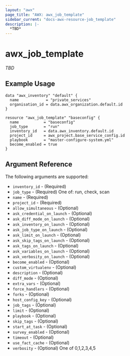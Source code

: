 ```yaml
---
layout: "awx"
page_title: "AWX: awx_job_template"
sidebar_current: "docs-awx-resource-job_template"
description: |-
  *TBD*
---
```


# awx_job_template

*TBD*

## Example Usage

```hcl
data "awx_inventory" "default" {
  name            = "private_services"
  organisation_id = data.awx_organization.default.id
}

resource "awx_job_template" "baseconfig" {
  name           = "baseconfig"
  job_type       = "run"
  inventory_id   = data.awx_inventory.default.id
  project_id     = awx_project.base_service_config.id
  playbook       = "master-configure-system.yml"
  become_enabled = true
}
```

## Argument Reference

The following arguments are supported:

* `inventory_id` - (Required) 
* `job_type` - (Required) One of: run, check, scan
* `name` - (Required) 
* `project_id` - (Required) 
* `allow_simultaneous` - (Optional) 
* `ask_credential_on_launch` - (Optional) 
* `ask_diff_mode_on_launch` - (Optional) 
* `ask_inventory_on_launch` - (Optional) 
* `ask_job_type_on_launch` - (Optional) 
* `ask_limit_on_launch` - (Optional) 
* `ask_skip_tags_on_launch` - (Optional) 
* `ask_tags_on_launch` - (Optional) 
* `ask_variables_on_launch` - (Optional) 
* `ask_verbosity_on_launch` - (Optional) 
* `become_enabled` - (Optional) 
* `custom_virtualenv` - (Optional) 
* `description` - (Optional) 
* `diff_mode` - (Optional) 
* `extra_vars` - (Optional) 
* `force_handlers` - (Optional) 
* `forks` - (Optional) 
* `host_config_key` - (Optional) 
* `job_tags` - (Optional) 
* `limit` - (Optional) 
* `playbook` - (Optional) 
* `skip_tags` - (Optional) 
* `start_at_task` - (Optional) 
* `survey_enabled` - (Optional) 
* `timeout` - (Optional) 
* `use_fact_cache` - (Optional) 
* `verbosity` - (Optional) One of 0,1,2,3,4,5

